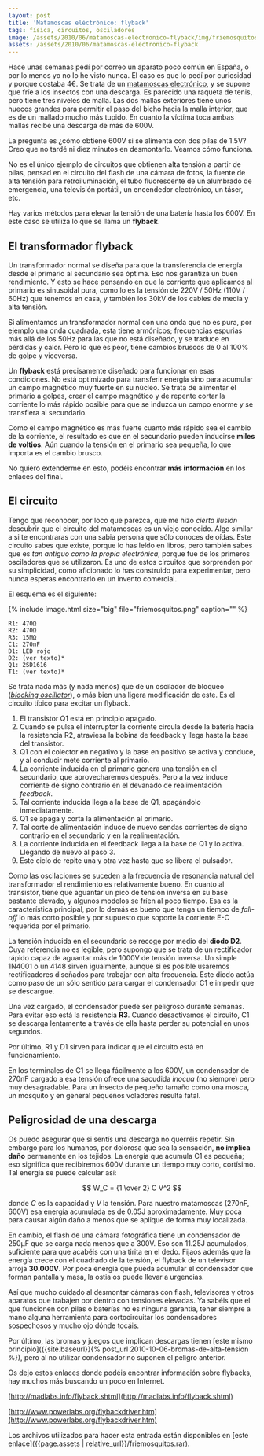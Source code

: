 ```yaml
---
layout: post
title: 'Matamoscas eléctrónico: flyback'
tags: física, circuitos, osciladores
image: /assets/2010/06/matamoscas-electronico-flyback/img/friemosquitos.png
assets: /assets/2010/06/matamoscas-electronico-flyback
---
```


Hace unas semanas pedí por correo un aparato poco común en España, o por lo menos yo no lo he visto nunca. El caso es que lo pedí por curiosidad y porque costaba 4€. Se trata de un [matamoscas electrónico](http://www.1freeaday.com/page.php?file=product&amp;id=10006731), y se supone que fríe a los insectos con una descarga. Es parecido una raqueta de tenis, pero tiene tres niveles de malla. Las dos mallas exteriores tiene unos huecos grandes para permitir el paso del bicho hacia la malla interior, que es de un mallado mucho más tupido. En cuanto la víctima toca ambas mallas recibe una descarga de más de 600V.

La pregunta es ¿cómo obtiene 600V si se alimenta con dos pilas de 1.5V? Creo que no tardé ni diez minutos en desmontarlo. Veamos cómo funciona.

<!--more-->

No es el único ejemplo de circuitos que obtienen alta tensión a partir de pilas, pensad en el circuito del flash de una cámara de fotos, la fuente de alta tensión para retroiluminación, el tubo fluorescente de un alumbrado de emergencia, una televisión portátil, un encendedor electrónico, un táser, etc.

Hay varios métodos para elevar la tensión de una batería hasta los 600V. En este caso se utiliza lo que se llama un **flyback**.

## El transformador flyback

Un transformador normal se diseña para que la transferencia de energía desde el primario al secundario sea óptima. Eso nos garantiza un buen rendimiento. Y esto se hace pensando en que la corriente que aplicamos al primario es sinusoidal pura, como lo es la tensión de 220V / 50Hz (110V / 60Hz) que tenemos en casa, y también los 30kV de los cables de media y alta tensión.

Si alimentamos un transformador normal con una onda que no es pura, por ejemplo una onda cuadrada, esta tiene armónicos; frecuencias espurias más allá de los 50Hz para las que no está diseñado, y se traduce en pérdidas y calor. Pero lo que es peor, tiene cambios bruscos de 0 al 100% de golpe y viceversa.

Un **flyback** está precisamente diseñado para funcionar en esas condiciones. No está optimizado para transferir energía sino para acumular un campo magnético muy fuerte en su núcleo. Se trata de alimentar el primario a golpes, crear el campo magnético y de repente cortar la corriente lo más rápido posible para que se induzca un campo enorme y se transfiera al secundario.

Como el campo magnético es más fuerte cuanto más rápido sea el cambio de la corriente, el resultado es que en el secundario pueden inducirse **miles de voltios**. Aún cuando la tensión en el primario sea pequeña, lo que importa es el cambio brusco.

No quiero extenderme en esto, podéis encontrar **más información** en los enlaces del final.

## El circuito

Tengo que reconocer, por loco que parezca, que me hizo *cierta ilusión* descubrir que el circuito del matamoscas es un viejo conocido. Algo similar a si te encontraras con una sabia persona que sólo conoces de oídas. Este circuito sabes que existe, porque lo has leído en libros, pero también sabes que es *tan antiguo como la propia electrónica*, porque fue de los primeros osciladores que se utilizaron. Es uno de estos circuitos que sorprenden por su simplicidad, como aficionado lo has construido para experimentar, pero nunca esperas encontrarlo en un invento comercial.

El esquema es el siguiente:

{% include image.html size="big" file="friemosquitos.png" caption="" %}

    R1: 470Ω
    R2: 470Ω
    R3: 15MΩ
    C1: 270nF
    D1: LED rojo
    D2: (ver texto)*
    Q1: 2SD1616
    T1: (ver texto)*

Se trata nada más (y nada menos) que de un oscilador de bloqueo ([*blocking oscillator*](http://en.wikipedia.org/wiki/Blocking_oscillator)), o más bien una ligera modificación de este. Es el circuito típico para excitar un flyback.

1. El transistor Q1 está en principio apagado.
1. Cuando se pulsa el interruptor la corriente circula desde la batería hacia la resistencia R2, atraviesa la bobina de feedback y llega hasta la base del transistor.
1. Q1 con el colector en negativo y la base en positivo se activa y conduce, y al conducir mete corriente al primario.
1. La corriente inducida en el primario genera una tensión en el secundario, que aprovecharemos después. Pero a la vez induce corriente de signo contrario en el devanado de realimentación *feedback*.
1. Tal corriente inducida llega a la base de Q1, apagándolo inmediatamente.
1. Q1 se apaga y corta la alimentación al primario.
1. Tal corte de alimentación induce de nuevo sendas corrientes de signo contrario en el secundario y en la realimentación.
1. La corriente inducida en el feedback llega a la base de Q1 y lo activa. Llegando de nuevo al paso 3.
1. Este ciclo de repite una y otra vez hasta que se libera el pulsador.

Como las oscilaciones se suceden a la frecuencia de resonancia natural del transformador el rendimiento es relativamente bueno. En cuanto al transistor, tiene que aguantar un pico de tensión inversa en su base bastante elevado, y algunos modelos se fríen al poco tiempo. Esa es la característica principal, por lo demás es bueno que tenga un tiempo de *fall-off* lo más corto posible y por supuesto que soporte la corriente E-C requerida por el primario.

La tensión inducida en el secundario se recoge por medio del **diodo D2**. Cuya referencia no es legible, pero supongo que se trata de un rectificador rápido capaz de aguantar más de 1000V de tensión inversa. Un simple 1N4001 o un 4148 sirven igualmente, aunque si es posible usaremos rectificadores diseñados para trabajar con alta frecuencia. Este diodo actúa como paso de un sólo sentido para cargar el condensador C1 e impedir que se descargue.

Una vez cargado, el condensador puede ser peligroso durante semanas. Para evitar eso está la resistencia **R3**. Cuando desactivamos el circuito, C1 se descarga lentamente a través de ella hasta perder su potencial en unos segundos.

Por último, R1 y D1 sirven para indicar que el circuito está en funcionamiento.

En los terminales de C1 se llega fácilmente a los 600V, un condensador de 270nF cargado a esa tensión ofrece una sacudida *inocua* (no siempre) pero muy desagradable. Para un insecto de pequeño tamaño como una mosca, un mosquito y en general pequeños voladores resulta fatal.

## Peligrosidad de una descarga

Os puedo asegurar que si sentís una descarga no querréis repetir. Sin embargo para los humanos, por dolorosa que sea la sensación, **no implica daño** permanente en los tejidos. La energía que acumula C1 es pequeña; eso significa que recibiremos 600V durante un tiempo muy corto, cortísimo. Tal energía se puede calcular así:

$$
W_C = {1 \over 2} C V^2
$$

donde *C* es la capacidad y *V* la tensión. Para nuestro matamoscas (270nF, 600V) esa energía acumulada es de 0.05J aproximadamente. Muy poca para causar algún daño a menos que se aplique de forma muy localizada.

En cambio, el flash de una cámara fotográfica tiene un condensador de 250µF que se carga nada menos que a 300V. Eso son 11.25J acumulados, suficiente para que acabéis con una tirita en el dedo. Fijaos además que la energía crece con el cuadrado de la tensión, el flyback de un televisor arroja **30.000V**. Por poca energía que pueda acumular el condensador que forman pantalla y masa, la ostia os puede llevar a urgencias.

Así que mucho cuidado al desmontar cámaras con flash, televisores y otros aparatos que trabajen por dentro con tensiones elevadas. Ya sabéis que el que funcionen con pilas o baterías no es ninguna garantía, tener siempre a mano alguna herramienta para cortocircuitar los condensadores sospechosos y mucho ojo dónde tocáis.

Por último, las bromas y juegos que implican descargas tienen [este mismo principio]({{site.baseurl}}{% post_url 2010-10-06-bromas-de-alta-tension %}), pero al no utilizar condensador no suponen el peligro anterior.

Os dejo estos enlaces donde podéis encontrar información sobre flybacks, hay muchos más buscando un poco en Internet.

[http://madlabs.info/flyback.shtml](http://madlabs.info/flyback.shtml)

[http://www.powerlabs.org/flybackdriver.htm](http://www.powerlabs.org/flybackdriver.htm)

Los archivos utilizados para hacer esta entrada están disponibles en [este enlace]({{page.assets | relative_url}}/friemosquitos.rar).

